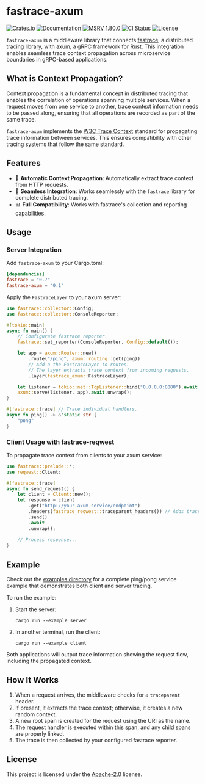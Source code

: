 # fastrace-axum

[![Crates.io](https://img.shields.io/crates/v/fastrace-axum.svg?style=flat-square&logo=rust)](https://crates.io/crates/fastrace-axum)
[![Documentation](https://img.shields.io/docsrs/fastrace-axum?style=flat-square&logo=rust)](https://docs.rs/fastrace-axum/)
[![MSRV 1.80.0](https://img.shields.io/badge/MSRV-1.80.0-green?style=flat-square&logo=rust)](https://www.whatrustisit.com)
[![CI Status](https://img.shields.io/github/actions/workflow/status/fast/fastrace-axum/ci.yml?style=flat-square&logo=github)](https://github.com/fast/fastrace-axum/actions)
[![License](https://img.shields.io/crates/l/fastrace-axum?style=flat-square)](https://github.com/fast/fastrace-axum/blob/main/LICENSE)

`fastrace-axum` is a middleware library that connects [fastrace](https://crates.io/crates/fastrace), a distributed tracing library, with [axum](https://crates.io/crates/axum), a gRPC framework for Rust. This integration enables seamless trace context propagation across microservice boundaries in gRPC-based applications.

## What is Context Propagation?

Context propagation is a fundamental concept in distributed tracing that enables the correlation of operations spanning multiple services. When a request moves from one service to another, trace context information needs to be passed along, ensuring that all operations are recorded as part of the same trace.

`fastrace-axum` implements the [W3C Trace Context](https://www.w3.org/TR/trace-context/) standard for propagating trace information between services. This ensures compatibility with other tracing systems that follow the same standard.

## Features

- 🔄 **Automatic Context Propagation**: Automatically extract trace context from HTTP requests.
- 🌉 **Seamless Integration**: Works seamlessly with the `fastrace` library for complete distributed tracing.
- 📊 **Full Compatibility**: Works with fastrace's collection and reporting capabilities.

## Usage

### Server Integration

Add `fastrace-axum` to your Cargo.toml:

```toml
[dependencies]
fastrace = "0.7"
fastrace-axum = "0.1"
```

Apply the `FastraceLayer` to your axum server:

```rust
use fastrace::collector::Config;
use fastrace::collector::ConsoleReporter;

#[tokio::main]
async fn main() {
    // Configurate fastrace reporter.
    fastrace::set_reporter(ConsoleReporter, Config::default());

    let app = axum::Router::new()
        .route("/ping", axum::routing::get(ping))
        // Add a the FastraceLayer to routes.
        // The layer extracts trace context from incoming requests.
        .layer(fastrace_axum::FastraceLayer);

    let listener = tokio::net::TcpListener::bind("0.0.0.0:8080").await.unwrap();
    axum::serve(listener, app).await.unwrap();
}

#[fastrace::trace] // Trace individual handlers.
async fn ping() -> &'static str {
    "pong"
}

```

### Client Usage with fastrace-reqwest

To propagate trace context from clients to your axum service:

```rust
use fastrace::prelude::*;
use reqwest::Client;

#[fastrace::trace]
async fn send_request() {
    let client = Client::new();
    let response = client
        .get("http://your-axum-service/endpoint")
        .headers(fastrace_reqwest::traceparent_headers()) // Adds traceparent header.
        .send()
        .await
        .unwrap();
    
    // Process response...
}
```

## Example

Check out the [examples directory](https://github.com/fast/fastrace-axum/tree/main/example) for a complete ping/pong service example that demonstrates both client and server tracing.

To run the example:

1. Start the server:
   ```
   cargo run --example server
   ```

3. In another terminal, run the client:
   ```
   cargo run --example client
   ```

Both applications will output trace information showing the request flow, including the propagated context.

## How It Works

1. When a request arrives, the middleware checks for a `traceparent` header.
2. If present, it extracts the trace context; otherwise, it creates a new random context.
3. A new root span is created for the request using the URI as the name.
4. The request handler is executed within this span, and any child spans are properly linked.
5. The trace is then collected by your configured fastrace reporter.

## License

This project is licensed under the [Apache-2.0](./LICENSE) license.

